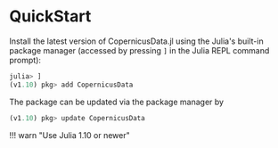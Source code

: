 # QuickStart

Install the latest version of CopernicusData.jl using the Julia's built-in package manager
(accessed by pressing `]` in the Julia REPL command prompt):

```julia
julia> ]
(v1.10) pkg> add CopernicusData
```

The package can be updated via the package manager by

```julia
(v1.10) pkg> update CopernicusData
```

!!! warn "Use Julia 1.10 or newer"
    